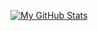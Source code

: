 [![My GitHub Stats](https://github-readme-stats.vercel.app/api/?username=deecaad&hide=prs,contribs&count_private=true&theme=tokyonight&showicons=true)]()
